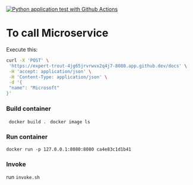 [![Python application test with Github Actions](https://github.com/MBIANDI/functions-from-zero/actions/workflows/main.yml/badge.svg)](https://github.com/MBIANDI/functions-from-zero/actions/workflows/main.yml)

# To call Microservice
Execute this:
 ```bash
curl -X 'POST' \
  'https://expert-trout-4jg65jrvrwvx2q4j7-8080.app.github.dev/docs' \
  -H 'accept: application/json' \
  -H 'Content-Type: application/json' \
  -d '{
  "name": "Microsoft"
}'
 ```

### Build container

` docker build .`
` docker image ls`

### Run container

` docker run -p 127.0.0.1:8080:8080 ca4e83c1d1b41 `

### Invoke

run `invoke.sh`
